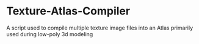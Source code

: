 # Texture-Atlas-Compiler
A script used to compile multiple texture image files into an Atlas primarily used during low-poly 3d modeling
